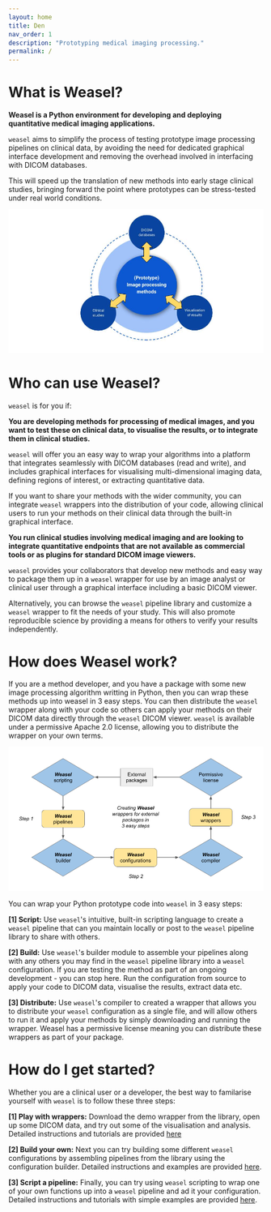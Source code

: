 ```yaml
---
layout: home
title: Den
nav_order: 1
description: "Prototyping medical imaging processing."
permalink: /
---
```

# What is Weasel? 

**Weasel is a Python environment for developing and deploying quantitative medical imaging applications.** 

`weasel` aims to simplify the process of testing prototype image processing pipelines on clinical data, by avoiding the need for dedicated graphical interface development and removing the overhead involved in interfacing with DICOM databases. 

This will speed up the translation of new methods into early stage clinical studies, bringing forward the point where prototypes can be stress-tested under real world conditions. 

![](/media/Challenge.jpg)

# Who can use Weasel?

`weasel` is for you if:

**You are developing methods for processing of medical images, and you want to test these on clinical data, to visualise the results, or to integrate them in clinical studies.**

`weasel` will offer you an easy way to wrap your algorithms into a platform that integrates seamlessly with DICOM databases (read and write), and includes graphical interfaces for visualising multi-dimensional imaging data, defining regions of interest, or extracting quantitative data. 

If you want to share your methods with the wider community, you can integrate `weasel` wrappers into the distribution of your code, allowing clinical users to run your methods on their clinical data through the built-in graphical interface. 

**You run clinical studies involving medical imaging and are looking to integrate quantitative endpoints that are not available as commercial tools or as plugins for standard DICOM image viewers.**

`weasel` provides your collaborators that develop new methods and easy way to package them up in a `weasel` wrapper for use by an image analyst or clinical user through a graphical interface including a basic DICOM viewer. 

Alternatively, you can browse the `weasel` pipeline library and customize a `weasel` wrapper to fit the needs of your study. This will also promote reproducible science by providing a means for others to verify your results independently.

# How does Weasel work?

If you are a method developer, and you have a package with some new image processing algorithm writting in Python, then you can wrap these methods up into weasel in 3 easy steps. You can then distribute the `weasel` wrapper along with your code so others can apply your methods on their DICOM data directly through the `weasel` DICOM viewer. `weasel` is available under a permissive Apache 2.0 license, allowing you to distribute the wrapper on your own terms.

![](/media/Approach.png)

You can wrap your Python prototype code into `weasel` in 3 easy steps:

**[1] Script:** Use `weasel`'s intuitive, built-in scripting language to create a `weasel` pipeline that can you maintain locally or post to the `weasel` pipeline library to share with others.

**[2] Build:** Use `weasel`'s builder module to assemble your pipelines along with any others you may find in the `weasel` pipeline library into a `weasel` configuration. If you are testing the method as part of an ongoing development - you can stop here. Run the configuration from source to apply your code to DICOM data, visualise the results, extract data etc.

**[3] Distribute:** Use `weasel`'s compiler to created a wrapper that allows you to distribute your `weasel` configuration as a single file, and will allow others to run it and apply your methods by simply downloading and running the wrapper. Weasel has a permissive license meaning you can distribute these wrappers as part of your package.

# How do I get started?

Whether you are a clinical user or a developer, the best way to familarise yourself with `weasel` is to follow these three steps:

**[1] Play with wrappers:** Download the demo wrapper from the library, open up some DICOM data, and try out some of the visualisation and analysis. Detailed instructions and tutorials are provided [here](https://qib-sheffield.github.io/weaselweb/wrappers.html)

**[2] Build your own:** Next you can try building some different `weasel` configurations by assembling pipelines from the library using the configuration builder. Detailed instructions and examples are provided [here](https://qib-sheffield.github.io/weaselweb/configurations.html).

**[3] Script a pipeline:** Finally, you can try using `weasel` scripting to wrap one of your own functions up into a `weasel` pipeline and ad it your configuration. Detailed instructions and tutorials with simple examples are provided [here](https://qib-sheffield.github.io/weaselweb/pipelines.html).
